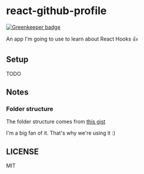 # react-github-profile

[![Greenkeeper badge](https://badges.greenkeeper.io/DenisRebenok/react-github-profile.svg)](https://greenkeeper.io/)

An app I'm going to use to learn about React Hooks 👍

## Setup

TODO

## Notes

### Folder structure

The folder structure comes from [this gist](https://gist.github.com/ryanflorence/daafb1e3cb8ad740b346)

I'm a big fan of it. That's why we're using it :)

## LICENSE

MIT
